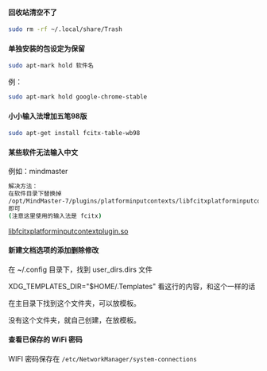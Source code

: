 #### 回收站清空不了

```bash
sudo rm -rf ~/.local/share/Trash
```

#### 单独安装的包设定为保留

```bash
sudo apt-mark hold 软件名
```

例：

```bash
sudo apt-mark hold google-chrome-stable  
```

#### 小小输入法增加五笔98版

```bash
sudo apt-get install fcitx-table-wb98
```

#### 某些软件无法输入中文

例如：mindmaster

```bash
解决方法：
在软件目录下替换掉  
/opt/MindMaster-7/plugins/platforminputcontexts/libfcitxplatforminputcontextplugin.so  
即可  
(注意这里使用的输入法是 fcitx)
```

[libfcitxplatforminputcontextplugin.so](https://mega.nz/#!VLIgxCLT!xPqZj4qQl0GCtS3aGVohRBm2jRJ05M_PfnM1BvKx2VI)

#### 新建文档选项的添加删除修改

在 ~/.config 目录下，找到 user_dirs.dirs 文件

XDG_TEMPLATES_DIR="$HOME/.Templates" 看这行的内容，和这个一样的话

在主目录下找到这个文件夹，可以放模板。

没有这个文件夹，就自己创建，在放模板。

#### 查看已保存的 WiFi 密码

WIFI 密码保存在 `/etc/NetworkManager/system-connections`